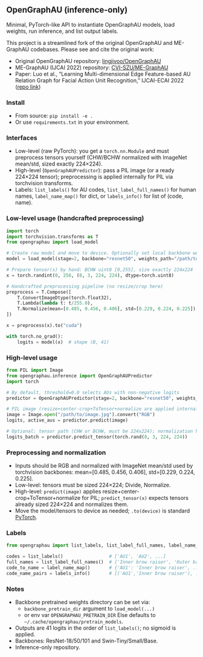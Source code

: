 ## OpenGraphAU (inference-only)

Minimal, PyTorch-like API to instantiate OpenGraphAU models, load weights, run inference, and list output labels.

This project is a streamlined fork of the original OpenGraphAU and ME-GraphAU codebases. Please see and cite the original work:
- Original OpenGraphAU repository: [lingjivoo/OpenGraphAU](https://github.com/lingjivoo/OpenGraphAU)
- ME-GraphAU (IJCAI 2022) repository: [CVI-SZU/ME-GraphAU](https://github.com/CVI-SZU/ME-GraphAU)
- Paper: Luo et al., “Learning Multi-dimensional Edge Feature-based AU Relation Graph for Facial Action Unit Recognition,” IJCAI-ECAI 2022 ([repo link](https://github.com/CVI-SZU/ME-GraphAU))

### Install
- From source: `pip install -e .`
- Or use `requirements.txt` in your environment.

### Interfaces
- Low-level (raw PyTorch): you get a `torch.nn.Module` and must preprocess tensors yourself (CHW/BCHW normalized with ImageNet mean/std, sized exactly 224×224).
- High-level (`OpenGraphAUPredictor`): pass a PIL image (or a ready 224×224 tensor); preprocessing is applied internally for PIL via torchvision transforms.
- Labels: `list_labels()` for AU codes, `list_label_full_names()` for human names, `label_name_map()` for dict, or `labels_info()` for list of (code, name).

### Low-level usage (handcrafted preprocessing)

```python
import torch
import torchvision.transforms as T
from opengraphau import load_model

# Create raw model and move to device. Optionally set local backbone weights dir via backbone_pretrain_dir
model = load_model(stage=2, backbone="resnet50", weights_path="/path/to/model.pth", device="cuda", backbone_pretrain_dir="/path/to/pretrain_models").eval()

# Prepare tensor(s) by hand: BCHW uint8 [0,255], size exactly 224x224
x = torch.randint(0, 256, (8, 3, 224, 224), dtype=torch.uint8)

# Handcrafted preprocessing pipeline (no resize/crop here)
preprocess = T.Compose([
    T.ConvertImageDtype(torch.float32),
    T.Lambda(lambda t: t/255.0),
    T.Normalize(mean=[0.485, 0.456, 0.406], std=[0.229, 0.224, 0.225]),
])

x = preprocess(x).to("cuda")

with torch.no_grad():
    logits = model(x)  # shape (B, 41)
```

### High-level usage
```python
from PIL import Image
from opengraphau.inference import OpenGraphAUPredictor
import torch

# By default, threshold=0.0 selects AUs with non-negative logits
predictor = OpenGraphAUPredictor(stage=2, backbone="resnet50", weights_path="FILE_ID", device="cpu", threshold=0.0)

# PIL image (resize+center-crop+ToTensor+normalize are applied internally)
image = Image.open("/path/to/image.jpg").convert("RGB")
logits, active_aus = predictor.predict(image)

# Optional: tensor path (CHW or BCHW, must be 224x224); normalization handled internally
logits_batch = predictor.predict_tensor(torch.rand(8, 3, 224, 224))
```

### Preprocessing and normalization
- Inputs should be RGB and normalized with ImageNet mean/std used by torchvision backbones: mean=[0.485, 0.456, 0.406], std=[0.229, 0.224, 0.225].
- Low-level: tensors must be sized 224×224; Divide, Normalize.
- High-level: `predict(image)` applies resize+center-crop+ToTensor+normalize for PIL; `predict_tensor(x)` expects tensors already sized 224×224 and normalizes them.
- Move the model/tensors to device as needed; `.to(device)` is standard [PyTorch](https://discuss.pytorch.org/t/understanding-model-to-device/123662).

### Labels
```python
from opengraphau import list_labels, list_label_full_names, label_name_map, labels_info

codes = list_labels()                 # ['AU1', 'AU2', ...]
full_names = list_label_full_names()  # ['Inner brow raiser', 'Outer brow raiser', ...]
code_to_name = label_name_map()       # {'AU1': 'Inner brow raiser', ...}
code_name_pairs = labels_info()       # [('AU1','Inner brow raiser'), ...]
```

### Notes
- Backbone pretrained weights directory can be set via:
  - `backbone_pretrain_dir` argument to `load_model(...)`
  - or env var `OPENGRAPHAU_PRETRAIN_DIR`
  Else defaults to `~/.cache/opengraphau/pretrain_models`.
- Outputs are 41 logits in the order of `list_labels()`; no sigmoid is applied.
- Backbones: ResNet-18/50/101 and Swin-Tiny/Small/Base.
- Inference-only repository.



